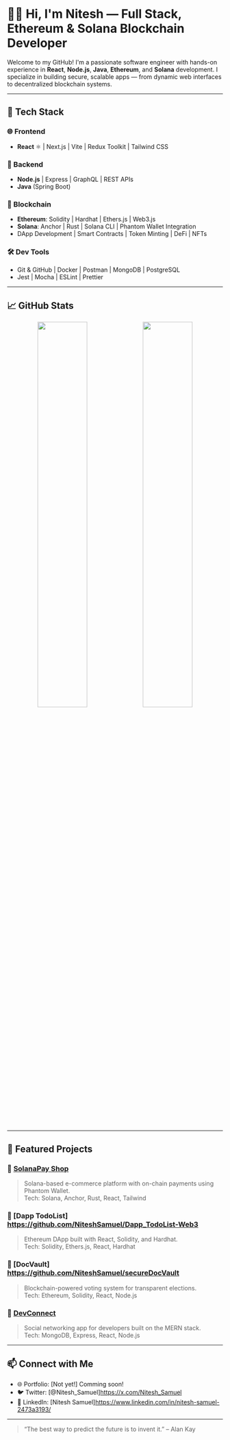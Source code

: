# 👨‍💻 Hi, I'm Nitesh — Full Stack, Ethereum & Solana Blockchain Developer

Welcome to my GitHub! I'm a passionate software engineer with hands-on experience in **React**, **Node.js**, **Java**, **Ethereum**, and **Solana** development. I specialize in building secure, scalable apps — from dynamic web interfaces to decentralized blockchain systems.

---

## 🚀 Tech Stack

### 🌐 Frontend
- **React** ⚛️ | Next.js | Vite | Redux Toolkit | Tailwind CSS

### 🧠 Backend
- **Node.js** | Express | GraphQL | REST APIs  
- **Java** (Spring Boot)

### 🔗 Blockchain
- **Ethereum**: Solidity | Hardhat | Ethers.js | Web3.js  
- **Solana**: Anchor | Rust | Solana CLI | Phantom Wallet Integration  
- DApp Development | Smart Contracts | Token Minting | DeFi | NFTs

### 🛠️ Dev Tools
- Git & GitHub | Docker | Postman | MongoDB | PostgreSQL  
- Jest | Mocha | ESLint | Prettier

---

## 📈 GitHub Stats

<p align="center">
  <img src="https://github-readme-stats.vercel.app/api?username=NiteshSamuel&show_icons=true&theme=react" width="48%"/>
  <img src="https://github-readme-streak-stats.herokuapp.com/?user=NiteshSamuel&theme=react" width="48%"/>
</p>

---

## 📌 Featured Projects

### 🔹 [SolanaPay Shop](https://github.com/yourusername/solana-pay-shop)
> Solana-based e-commerce platform with on-chain payments using Phantom Wallet.  
Tech: Solana, Anchor, Rust, React, Tailwind

### 🔹 [Dapp TodoList] https://github.com/NiteshSamuel/Dapp_TodoList-Web3
> Ethereum DApp built with React, Solidity, and Hardhat.  
Tech: Solidity, Ethers.js, React, Hardhat

### 🔹 [DocVault] https://github.com/NiteshSamuel/secureDocVault
> Blockchain-powered voting system for transparent elections.  
Tech: Ethereum, Solidity, React, Node.js

### 🔹 [DevConnect](https://github.com/yourusername/devconnect)
> Social networking app for developers built on the MERN stack.  
Tech: MongoDB, Express, React, Node.js

---

## 📫 Connect with Me

- 🌐 Portfolio: [Not yet!] Comming soon!
- 🐦 Twitter: [@Nitesh_Samuel]https://x.com/Nitesh_Samuel
- 💼 LinkedIn: [Nitesh Samuel]https://www.linkedin.com/in/nitesh-samuel-2473a3193/

---

> “The best way to predict the future is to invent it.” – Alan Kay

